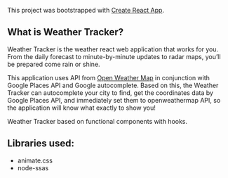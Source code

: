 This project was bootstrapped with [Create React App](https://github.com/facebook/create-react-app).

## What is Weather Tracker?

Weather Tracker is the weather react web application that works for you. From the daily forecast to minute-by-minute updates to radar maps, you’ll be prepared come rain or shine.

This application uses API from [Open Weather Map](https://openweathermap.org/api) in conjunction with Google Places API and Google autocomplete. Based on this, the Weather Tracker can autocomplete your city to find, get the coordinates data by Google Places API, and immediately set them to openweathermap API, so the application will know what exactly to show you!

Weather Tracker based on functional components with hooks.

## Libraries used:

* animate.css
* node-ssas

